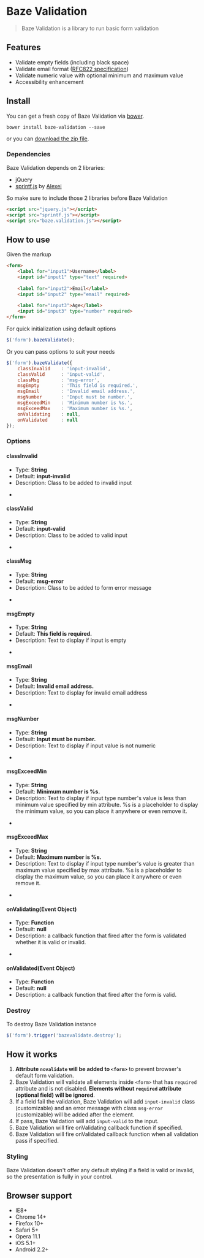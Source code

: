 # Baze Validation


> Baze Validation is a library to run basic form validation


## Features
* Validate empty fields (including black space)
* Validate email format ([RFC822 specification](http://www.w3.org/Protocols/rfc822/#z8))
* Validate numeric value with optional minimum and maximum value
* Accessibility enhancement

## Install

You can get a fresh copy of Baze Validation via [bower](http://bower.io/).
```
bower install baze-validation --save
```
or you can [download the zip file](https://github.com/ImBobby/Baze-Validation/archive/master.zip).

### Dependencies

Baze Validation depends on 2 libraries:
- jQuery
- [sprintf.js](https://github.com/alexei/sprintf.js) by [Alexei](https://github.com/alexei)

So make sure to include those 2 libraries before Baze Validation

```HTML
<script src="jquery.js"></script>
<script src="sprintf.js"></script>
<script src="baze.validation.js"></script>
```

## How to use

Given the markup

```HTML
<form>
    <label for="input1">Username</label>
    <input id="input1" type="text" required>
    
    <label for="input2">Email</label>
    <input id="input2" type="email" required>
    
    <label for="input3">Age</label>
    <input id="input3" type="number" required>
</form>
```

For quick initialization using default options

```Javascript
$('form').bazeValidate();
```

Or you can pass options to suit your needs

```Javascript
$('form').bazeValidate({
    classInvalid    : 'input-invalid',
    classValid      : 'input-valid',
    classMsg        : 'msg-error',
    msgEmpty        : 'This field is required.',
    msgEmail        : 'Invalid email address.',
    msgNumber       : 'Input must be number.',
    msgExceedMin    : 'Minimum number is %s.',
    msgExceedMax    : 'Maximum number is %s.',
    onValidating    : null,
    onValidated     : null
});
```


### Options

#### classInvalid
* Type: **String**
* Default: **input-invalid**
* Description: Class to be added to invalid input

-

#### classValid
* Type: **String**
* Default: **input-valid**
* Description: Class to be added to valid input

-

#### classMsg
* Type: **String**
* Default: **msg-error**
* Description: Class to be added to form error message

-

#### msgEmpty
* Type: **String**
* Default: **This field is required.**
* Description: Text to display if input is empty

-

#### msgEmail
* Type: **String**
* Default: **Invalid email address.**
* Description: Text to display for invalid email address

-

#### msgNumber
* Type: **String**
* Default: **Input must be number.**
* Description: Text to display if input value is not numeric

-

#### msgExceedMin
* Type: **String**
* Default: **Minimum number is %s.**
* Description: Text to display if input type number's value is less than minimum value specified by min attribute. %s is a placeholder to display the minimum value, so you can place it anywhere or even remove it.

-

#### msgExceedMax
* Type: **String**
* Default: **Maximum number is %s.**
* Description: Text to display if input type number's value is greater than maximum value specified by max attribute. %s is a placeholder to display the maximum value, so you can place it anywhere or even remove it.

-

#### onValidating(Event Object)
* Type: **Function**
* Default: **null**
* Description: a callback function that fired after the form is validated whether it is valid or invalid.

-

#### onValidated(Event Object)
* Type: **Function**
* Default: **null**
* Description: a callback function that fired after the form is valid.


### Destroy

To destroy Baze Validation instance

```Javascript
$('form').trigger('bazevalidate.destroy');
```

## How it works

1. **Attribute `novalidate` will be added to `<form>`** to prevent browser's default form validation.
2. Baze Validation will validate all elements inside `<form>` that has `required` attribute and is not disabled. **Elements without `required` attribute (optional field) will be ignored**.
3. If a field fail the validation, Baze Validation will add `input-invalid` class (customizable) and an error message with class `msg-error` (customizable) will be added after the element.
4. If pass, Baze Validation will add `input-valid` to the input.
5. Baze Validation will fire onValidating callback function if specified.
6. Baze Validation will fire onValidated callback function when all validation pass if specified.


### Styling

Baze Validation doesn't offer any default styling if a field is valid or invalid, so the presentation is fully in your control.


## Browser support

* IE8+
* Chrome 14+
* Firefox 10+
* Safari 5+
* Opera 11.1
* iOS 5.1+
* Android 2.2+